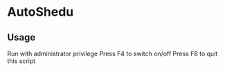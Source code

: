 # AutoShedu

## Usage 

Run with administrator privilege
Press F4 to switch on/off
Press F8 to quit this script
